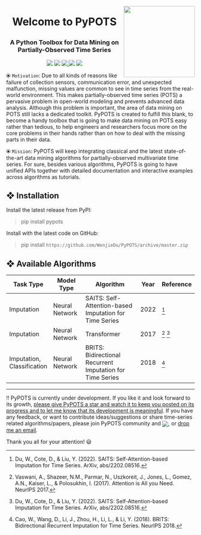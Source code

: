 <a href='https://github.com/WenjieDu/PyPOTS'><img src='https://raw.githubusercontent.com/WenjieDu/PyPOTS/main/docs/figs/PyPOTS%20logo.svg?sanitize=true' width='190' align='right' /></a>

# <p align='center'> Welcome to PyPOTS </p>
### <p align='center'> A Python Toolbox for Data Mining on Partially-Observed Time Series </p>

<p align='center'>
    <!-- Python version -->
    <img src='https://img.shields.io/badge/python-v3-green'>
    <!-- License -->
    <img src='https://img.shields.io/badge/License-GPL--v3-brightgreen'>
    <!-- PyPI download number -->
    <a alt='PyPI download number' href='https://pypi.org/project/pypots'>
        <img src='https://static.pepy.tech/personalized-badge/pypots?period=total&units=international_system&left_color=grey&right_color=blue&left_text=Downloads'>
    </a>
    <!-- Hits number -->
    <img src='https://hits.seeyoufarm.com/api/count/incr/badge.svg?url=https%3A%2F%2Fgithub.com%2FPyPOTS%2FPyPOTS&count_bg=%23009A0A&title_bg=%23555555&icon=&icon_color=%23E7E7E7&title=Hits&edge_flat=false'>
    <!-- Chat in Discussions -->
    <a alt='GitHub Discussions' href='https://github.com/WenjieDu/PyPOTS/discussions'>
        <img src='https://img.shields.io/badge/Chat-in_Discussions-green?logo=github&color=60A98D'>
    </a>
</p>

⦿ `Motivation`: Due to all kinds of reasons like failure of collection sensors, communication error, and unexpected malfunction, missing values are common to see in time series from the real-world environment. This makes partially-observed time series (POTS) a pervasive problem in open-world modeling and prevents advanced data analysis. Although this problem is important, the area of data mining on POTS still lacks a dedicated toolkit. PyPOTS is created to fulfill this blank, to become a handy toolbox that is going to make data mining on POTS easy rather than tedious, to help engineers and researchers focus more on the core problems in their hands rather than on how to deal with the missing parts in their data.

⦿ `Mission`: PyPOTS will keep integrating classical and the latest state-of-the-art data mining algorithms for partially-observed multivariate time series. For sure, besides various algorithms, PyPOTS is going to have unified APIs together with detailed documentation and interactive examples across algorithms as tutorials.

## ❖ Installation
Install the latest release from PyPI: 
> pip install pypots

Install with the latest code on GitHub: 
> pip install `https://github.com/WenjieDu/PyPOTS/archive/master.zip`

## ❖ Available Algorithms
| Task Type  | Model Type | Algorithm    | Year    | Reference |        
|------------|------------|--------------|---------|-----------|
| Imputation | Neural Network | SAITS: Self-Attention-based Imputation for Time Series | 2022 | [^1] |
| Imputation | Neural Network | Transformer | 2017 | [^2] [^1] |
| Imputation,<br>Classification | Neural Network | BRITS: Bidirectional Recurrent Imputation for Time Series | 2018 | [^3] |

---
‼️ PyPOTS is currently under development. If you like it and look forward to its growth, <ins>please give PyPOTS a star and watch it to keep you posted on its progress and to let me know that its development is meaningful</ins>. If you have any feedback, or want to contribute ideas/suggestions or share time-series related algorithms/papers, please join PyPOTS community and <a alt='GitHub Discussions' href='https://github.com/WenjieDu/PyPOTS/discussions'><img align='center' src='https://img.shields.io/badge/Chat-in_Discussions-green?logo=github&color=60A98D'></a>, or [drop me an email](mailto:wenjay.du@gmail.com).

Thank you all for your attention! 😃

[^1]: Du, W., Cote, D., & Liu, Y. (2022). SAITS: Self-Attention-based Imputation for Time Series. ArXiv, abs/2202.08516.
[^2]: Vaswani, A., Shazeer, N.M., Parmar, N., Uszkoreit, J., Jones, L., Gomez, A.N., Kaiser, L., & Polosukhin, I. (2017). Attention is All you Need. NeurIPS 2017.
[^3]: Cao, W., Wang, D., Li, J., Zhou, H., Li, L., & Li, Y. (2018). BRITS: Bidirectional Recurrent Imputation for Time Series. NeurIPS 2018.